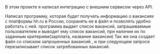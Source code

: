В этом проекте я написал интеграцию с внешним сервисом через API.

Написал программу, которая будет получать информацию о вакансиях с платформы hh.ru в России, сохранять ее в файл и позволять удобно работать с ней.
программа выдает список вакансий, запрашиваемые пользователем и выводит ему список вакансий, при наличии их по заданным критериям(зарплата, название вакансии)
Так же она создает файл со списком запрошенных вакансий , и при следующем запросе перезаписывает список затребованных вакансий.
